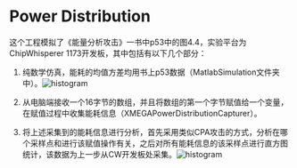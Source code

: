 # Power Distribution

这个工程模拟了《能量分析攻击》一书中p53中的图4.4，实验平台为ChipWhisperer 1173开发板，其中包括有以下几个部分：

1. 纯数学仿真，能耗的均值方差均用书上p53数据（MatlabSimulation文件夹中）。![histogram](https://github.com/cpmiec/basicExperimentsPowerAnalysis/blob/master/powerDistribution/MatlabSimulation/histogram.png)

2. 从电脑端接收一个16字节的数组，并且将数组的第一个字节赋值给一个变量，在赋值过程中收集能耗信息（XMEGAPowerDistributionCapturer）。

3. 将上述采集到的能耗信息进行分析，首先采用类似CPA攻击的方式，分析在哪个采样点和进行该赋值操作有关，之后对所有能耗信息的该采样点进行直方图统计，该数据为上一步从CW开发板处采集。![histogram](https://github.com/cpmiec/basicExperimentsPowerAnalysis/blob/master/PowerDistribution/XMEGAPowerDistributionAnalyzer/histogram.png)

